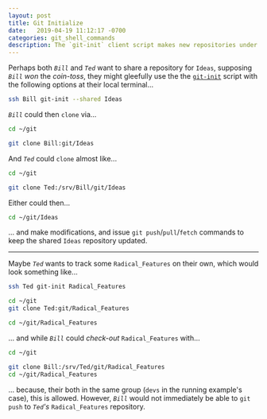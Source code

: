 ```yaml
---
layout: post
title: Git Initialize
date:   2019-04-19 11:12:17 -0700
categories: git_shell_commands
description: The `git-init` client script makes new repositories under `${HOME}/git` ready for `git clone` and/or `git push` operations
---
```



Perhaps both _`Bill`_ and _`Ted`_ want to share a repository for `Ideas`, supposing _`Bill`_ _won_ the _coin-toss_, they might gleefully use the the [`git-init`][source_master__git-init] script with the following options at their local terminal...


```bash
ssh Bill git-init --shared Ideas
```


_`Bill`_ could then `clone` via...


```bash
cd ~/git

git clone Bill:git/Ideas
```


And _`Ted`_ could `clone` almost like...


```bash
cd ~/git

git clone Ted:/srv/Bill/git/Ideas
```


Either could then...


```bash
cd ~/git/Ideas
```


... and make modifications, and issue `git push`/`pull`/`fetch` commands to keep the shared `Ideas` repository updated.


------


Maybe _`Ted`_ wants to track some `Radical_Features` on their own, which would look something like...


```bash
ssh Ted git-init Radical_Features

cd ~/git
git clone Ted:git/Radical_Features

cd ~/git/Radical_Features
```


... and while _`Bill`_ could _check-out_ `Radical_Features` with...


```bash
cd ~/git

git clone Bill:/srv/Ted/git/Radical_Features
cd ~/git/Radical_Features
```


... because, their both in the same group (`devs` in the running example's case), this is allowed. However, _`Bill`_ would not immediately be able to `git push` to _`Ted`'s_ `Radical_Features` repository.


[source_master__git-init]: https://github.com/S0AndS0/Jekyll_Admin/blob/master/git_shell_commands/git-init
